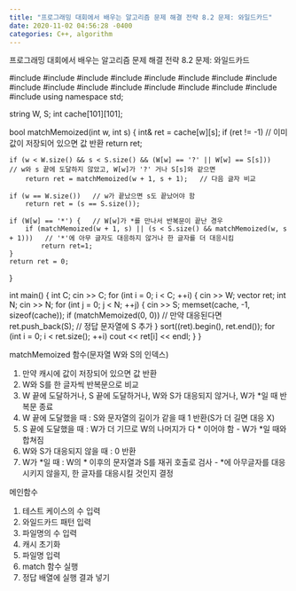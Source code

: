 ```yaml
---
title: "프로그래밍 대회에서 배우는 알고리즘 문제 해결 전략 8.2 문제: 와일드카드"
date: 2020-11-02 04:56:28 -0400
categories: C++, algorithm
---
```


프로그래밍 대회에서 배우는 알고리즘 문제 해결 전략 8.2 문제: 와일드카드



#include<cstring>
#include<iostream>
#include<algorithm>
#include<sstream>
#include<string>
#include<vector>
#include<cmath>
#include<cstdio>
#include<cstdlib>
#include<fstream>
#include<cassert>
#include<numeric>
#include<set>
#include<map>
#include<queue>
#include<list>
#include<deque>
using namespace std;

string W, S;
int cache[101][101];

bool matchMemoized(int w, int s) {
	int& ret = cache[w][s];
	if (ret != -1)   // 이미 값이 저장되어 있으면 값 반환
		return ret;

	if (w < W.size() && s < S.size() && (W[w] == '?' || W[w] == S[s]))   // w와 s 끝에 도달하지 않았고, W[w]가 '?' 거나 S[s]와 같으면
		return ret = matchMemoized(w + 1, s + 1);   // 다음 글자 비교

	if (w == W.size())   // w가 끝났으면 s도 끝났어야 함
		return ret = (s == S.size());

	if (W[w] == '*') {   // W[w]가 *를 만나서 반복문이 끝난 경우
		if (matchMemoized(w + 1, s) || (s < S.size() && matchMemoized(w, s + 1)))   // '*'에 아무 글자도 대응하지 않거나 한 글자를 더 대응시킴
			return ret=1;
	}
	return ret = 0;
}

int main() {
	int C;
	cin >> C;
	for (int i = 0; i < C; ++i) {
		cin >> W;
		vector<string> ret;
		int N;
		cin >> N;
		for (int j = 0; j < N; ++j) {
			cin >> S;
			memset(cache, -1, sizeof(cache));
			if (matchMemoized(0, 0))   // 만약 대응된다면 
				ret.push_back(S);   // 정답 문자열에 S 추가
		}
		sort((ret).begin(), ret.end());
		for (int i = 0; i < ret.size(); ++i)
			cout << ret[i] << endl;
	}
}



matchMemoized 함수(문자열 W와 S의 인덱스)
1. 만약 캐시에 값이 저장되어 있으면 값 반환
2. W와 S를 한 글자씩 반복문으로 비교
3. W 끝에 도달하거나, S 끝에 도달하거나, W와 S가 대응되지 않거나, W가 *일 때 반복문 종료
4. W 끝에 도달했을 때 : S와 문자열의 길이가 같을 때 1 반환(S가 더 길면 대응 X)
5. S 끝에 도달했을 때 : W가 더 기므로 W의 나머지가 다 * 이어야 함 - W가 *일 때와 합쳐짐
6. W와 S가 대응되지 않을 때 :  0 반환
7. W가 *일 때 : W의 * 이후의 문자열과 S를 재귀 호출로 검사 - *에 아무글자를 대응시키지 않을지, 한 글자를 대응시킬 것인지 결정

메인함수
1. 테스트 케이스의 수 입력
2. 와일드카드 패턴 입력
3. 파일명의 수 입력
4. 캐시 초기화
5. 파일명 입력
6. match 함수 실행
7. 정답 배열에 실행 결과 넣기
